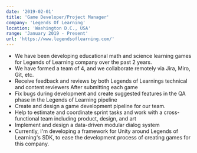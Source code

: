 ```yaml
---
date: '2019-02-01'
title: 'Game Developer/Project Manager'
company: 'Legends Of Learning'
location: 'Washington D.C., USA'
range: 'January 2019 - Present'
url: 'https://www.legendsoflearning.com/'
---
```


- We have been developing educational math and science learning games for Legends of Learning company over the past 2 years.
- We have formed a team of 4, and we collaborate remotely via Jira, Miro, Git, etc.
- Receive feedback and reviews by both Legends of Learnings technical and content reviewers After submitting each game  
- Fix bugs during development and create suggested features in the QA phase in the Legends of Learning pipeline
- Create and design a game development pipeline for our team.
- Help to estimate and coordinate sprint tasks and work with a cross-functional team including product, design, and art
- Implement and design a data-driven modular dialog system  
- Currently, I'm developing a framework for Unity around Legends of Learning's SDK, to ease the development process of creating games for this company.



